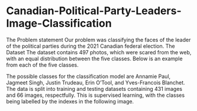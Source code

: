 # Canadian-Political-Party-Leaders-Image-Classification

The Problem statement
Our problem was classifying the faces of the leader of the political parties during the 2021 Canadian federal election.
The Dataset
The dataset contains 497 photos, which were scared from the web, with an equal distribution between the five classes. Below is an example from each of the five classes.

The possible classes for the classification model are Annamie Paul, Jagmeet Singh, Justin Trudeau, Erin O’Tool, and Yves-Francois Blanchet.
The data is split into training and testing datasets containing 431 images and 66 images, respectfully.
This is supervised learning, with the classes being labelled by the indexes in the following image.
